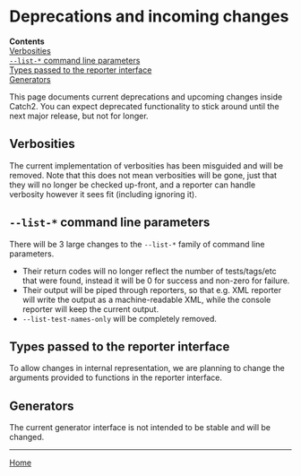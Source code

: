 <a id="top"></a>
# Deprecations and incoming changes

**Contents**<br>
[Verbosities](#verbosities)<br>
[`--list-*` command line parameters](#--list--command-line-parameters)<br>
[Types passed to the reporter interface](#types-passed-to-the-reporter-interface)<br>
[Generators](#generators)<br>

This page documents current deprecations and upcoming changes inside
Catch2. You can expect deprecated functionality to stick around until
the next major release, but not for longer.


## Verbosities

The current implementation of verbosities has been misguided and will
be removed. Note that this does not mean verbosities will be gone, just
that they will no longer be checked up-front, and a reporter can handle
verbosity however it sees fit (including ignoring it).


## `--list-*` command line parameters

There will be 3 large changes to the `--list-*` family of command line
parameters.

* Their return codes will no longer reflect the number of tests/tags/etc
that were found, instead it will be 0 for success and non-zero for failure.
* Their output will be piped through reporters, so that e.g. XML reporter
will write the output as a machine-readable XML, while the console
reporter will keep the current output.
* `--list-test-names-only` will be completely removed.


## Types passed to the reporter interface

To allow changes in internal representation, we are planning to change
the arguments provided to functions in the reporter interface.


## Generators

The current generator interface is not intended to be stable and will be
changed.


---

[Home](Readme.md#top)
